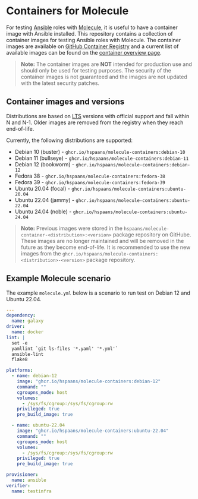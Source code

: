 # Containers for Molecule

For testing [Ansible][ansible] roles with [Molecule][molecule], it is useful to have a container image with Ansible installed. This repository contains a collection of container images for testing Ansible roles with Molecule. The container images are available on [GitHub Container Registry](https://ghcr.io) and a current list of available images can be found on the [container overview page](https://github.com/hspaans/molecule-containers/pkgs/container/molecule-containers/versions?filters%5Bversion_type%5D=tagged).

> **Note:** The container images are **NOT** intended for production use and should only be used for testing purposes. The security of the container images is not guaranteed and the images are not updated with the latest security patches.

## Container images and versions

Distributions are based on [LTS](https://en.wikipedia.org/wiki/Long-term_support) versions with official support and fall within N and N-1. Older images are removed from the registry when they reach end-of-life.

Currently, the following distributions are supported:
* Debian 10 (buster) - `ghcr.io/hspaans/molecule-containers:debian-10`
* Debian 11 (bullseye) - `ghcr.io/hspaans/molecule-containers:debian-11`
* Debian 12 (bookworm) - `ghcr.io/hspaans/molecule-containers:debian-12`
* Fedora 38 - `ghcr.io/hspaans/molecule-containers:fedora-38`
* Fedora 39 - `ghcr.io/hspaans/molecule-containers:fedora-39`
* Ubuntu 20.04 (focal) - `ghcr.io/hspaans/molecule-containers:ubuntu-20.04`
* Ubuntu 22.04 (jammy) - `ghcr.io/hspaans/molecule-containers:ubuntu-22.04`
* Ubuntu 24.04 (noble) - `ghcr.io/hspaans/molecule-containers:ubuntu-24.04`

> **Note:** Previous images were stored in the `hspaans/molecule-container-<distribution>:<version>` package repository on GitHube. These images are no longer maintained and will be removed in the future as they become end-of-life. It is recommended to use the new images from the `ghcr.io/hspaans/molecule-containers:<distribution>-<version>` package repository.

## Example Molecule scenario

The example `molecule.yml` below is a scenario to run test on Debian 12 and Ubuntu 22.04.

```yml
---
dependency:
  name: galaxy
driver:
  name: docker
lint: |
  set -e
  yamllint `git ls-files '*.yaml' '*.yml'`
  ansible-lint
  flake8

platforms:
  - name: debian-12
    image: "ghcr.io/hspaans/molecule-containers:debian-12"
    command: ""
    cgroupns_mode: host
    volumes:
      - /sys/fs/cgroup:/sys/fs/cgroup:rw
    privileged: true
    pre_build_image: true

  - name: ubuntu-22.04
    image: "ghcr.io/hspaans/molecule-containers:ubuntu-22.04"
    command: ""
    cgroupns_mode: host
    volumes:
      - /sys/fs/cgroup:/sys/fs/cgroup:rw
    privileged: true
    pre_build_image: true

provisioner:
  name: ansible
verifier:
  name: testinfra
```

[ansible]: https://github.com/ansible/ansible
[debian]: https://debian.org
[molecule]: https://github.com/ansible/molecule
